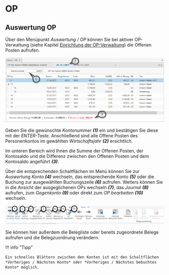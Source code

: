 # OP

## Auswertung OP


Über den Menüpunkt *Auswertung / OP* können Sie bei aktiver OP-Verwaltung (siehe Kapitel [Einrichtung der OP-Verwaltung](../OP%20Verwaltung.md#einrichtung-der-op-verwaltung)) die Offenen Posten aufrufen.


![Image](<img/NeuesElement165.png>)

Geben Sie die gewünschte *Kontonummer* ***(1)*** ein und bestätigen Sie diese mit der *ENTER-Taste.* Anschließend sind alle Offene Posten des Personenkontos im gewählten *Wirtschaftsjahr* ***(2)*** ersichtlich.

Im unteren Bereich wird Ihnen die Summe der Offenen Posten, der Kontosaldo und die Differenz zwischen den Offenen Posten und dem Kontosaldo angeführt ***(3)***.

Über die entsprechenden Schaltflächen im Menü können Sie zur *Auswertung Konto* ***(4)*** wechseln, das entsprechende Konto ***(5)*** oder die Buchung zur ausgewählten Buchungszeile ***(6)*** aufrufen. Weiters können Sie in die Ansicht der ausgeglichenen OPs wechseln ***(7)***, das *Journal* ***(8)*** aufrufen, zum *Gegenkonto* ***(9)***  oder direkt zum *OP bearbeiten* ***(10)*** wechseln.


![alt text](img/image2.png)

Sie können hier außerdem die Belegliste oder bereits zugeordnete Belege aufrufen und die Belegzuordnung verändern.

!!! info "Tipp"

    Ein schnelles Blättern zwischen den Konten ist mit den Schaltflächen *Vorheriges / Nächstes Konto* oder *Vorheriges / Nächstes bebuchtes Konto* möglich.

